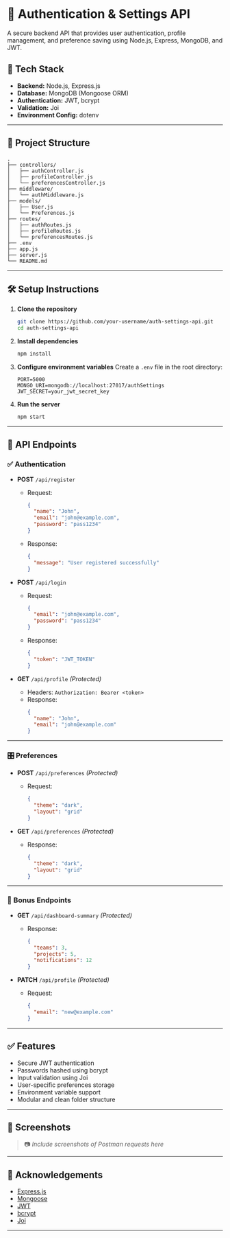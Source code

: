 # 🔐 Authentication & Settings API

A secure backend API that provides user authentication, profile management, and preference saving using Node.js, Express, MongoDB, and JWT.

## 🚀 Tech Stack

- **Backend:** Node.js, Express.js
- **Database:** MongoDB (Mongoose ORM)
- **Authentication:** JWT, bcrypt
- **Validation:** Joi
- **Environment Config:** dotenv

---

## 📂 Project Structure

```
.
├── controllers/
│   ├── authController.js
│   ├── profileController.js
│   └── preferencesController.js
├── middleware/
│   └── authMiddleware.js
├── models/
│   ├── User.js
│   └── Preferences.js
├── routes/
│   ├── authRoutes.js
│   ├── profileRoutes.js
│   └── preferencesRoutes.js
├── .env
├── app.js
├── server.js
└── README.md
```

---

## 🛠️ Setup Instructions

1. **Clone the repository**
   ```bash
   git clone https://github.com/your-username/auth-settings-api.git
   cd auth-settings-api
   ```

2. **Install dependencies**
   ```bash
   npm install
   ```

3. **Configure environment variables**
   Create a `.env` file in the root directory:

   ```
   PORT=5000
   MONGO_URI=mongodb://localhost:27017/authSettings
   JWT_SECRET=your_jwt_secret_key
   ```

4. **Run the server**
   ```bash
   npm start
   ```

---

## 📡 API Endpoints

### ✅ Authentication

- **POST** `/api/register`
  - Request:
    ```json
    {
      "name": "John",
      "email": "john@example.com",
      "password": "pass1234"
    }
    ```
  - Response:
    ```json
    {
      "message": "User registered successfully"
    }
    ```

- **POST** `/api/login`
  - Request:
    ```json
    {
      "email": "john@example.com",
      "password": "pass1234"
    }
    ```
  - Response:
    ```json
    {
      "token": "JWT_TOKEN"
    }
    ```

- **GET** `/api/profile` _(Protected)_
  - Headers: `Authorization: Bearer <token>`
  - Response:
    ```json
    {
      "name": "John",
      "email": "john@example.com"
    }
    ```

---

### 🎛️ Preferences

- **POST** `/api/preferences` _(Protected)_
  - Request:
    ```json
    {
      "theme": "dark",
      "layout": "grid"
    }
    ```

- **GET** `/api/preferences` _(Protected)_
  - Response:
    ```json
    {
      "theme": "dark",
      "layout": "grid"
    }
    ```

---

### 🎁 Bonus Endpoints

- **GET** `/api/dashboard-summary` _(Protected)_
  - Response:
    ```json
    {
      "teams": 3,
      "projects": 5,
      "notifications": 12
    }
    ```

- **PATCH** `/api/profile` _(Protected)_
  - Request:
    ```json
    {
      "email": "new@example.com"
    }
    ```

---

## ✅ Features

- Secure JWT authentication
- Passwords hashed using bcrypt
- Input validation using Joi
- User-specific preferences storage
- Environment variable support
- Modular and clean folder structure

---

## 📸 Screenshots

> 📷 _Include screenshots of Postman requests here_

---

## 🙌 Acknowledgements

- [Express.js](https://expressjs.com/)
- [Mongoose](https://mongoosejs.com/)
- [JWT](https://jwt.io/)
- [bcrypt](https://github.com/kelektiv/node.bcrypt.js)
- [Joi](https://joi.dev/)

---

